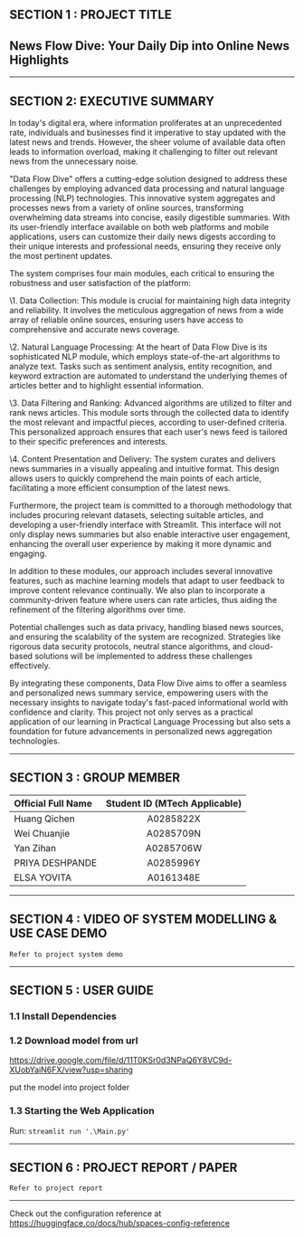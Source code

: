 ## SECTION 1 : PROJECT TITLE
## News Flow Dive: Your Daily Dip into Online News Highlights

---
## SECTION 2: EXECUTIVE SUMMARY
In today's digital era, where information proliferates at an unprecedented rate, individuals and businesses find it imperative to stay updated with the latest news and trends. However, the sheer volume of available data often leads to information overload, making it challenging to filter out relevant news from the unnecessary noise.

"Data Flow Dive" offers a cutting-edge solution designed to address these challenges by employing advanced data processing and natural language processing (NLP) technologies. This innovative system aggregates and processes news from a variety of online sources, transforming overwhelming data streams into concise, easily digestible summaries. With its user-friendly interface available on both web platforms and mobile applications, users can customize their daily news digests according to their unique interests and professional needs, ensuring they receive only the most pertinent updates.

The system comprises four main modules, each critical to ensuring the robustness and user satisfaction of the platform:

\1. Data Collection: This module is crucial for maintaining high data integrity and reliability. It involves the meticulous aggregation of news from a wide array of reliable online sources, ensuring users have access to comprehensive and accurate news coverage.

\2. Natural Language Processing: At the heart of Data Flow Dive is its sophisticated NLP module, which employs state-of-the-art algorithms to analyze text. Tasks such as sentiment analysis, entity recognition, and keyword extraction are automated to understand the underlying themes of articles better and to highlight essential information.

\3. Data Filtering and Ranking: Advanced algorithms are utilized to filter and rank news articles. This module sorts through the collected data to identify the most relevant and impactful pieces, according to user-defined criteria. This personalized approach ensures that each user's news feed is tailored to their specific preferences and interests.

\4. Content Presentation and Delivery: The system curates and delivers news summaries in a visually appealing and intuitive format. This design allows users to quickly comprehend the main points of each article, facilitating a more efficient consumption of the latest news.

Furthermore, the project team is committed to a thorough methodology that includes procuring relevant datasets, selecting suitable articles, and developing a user-friendly interface with Streamlit. This interface will not only display news summaries but also enable interactive user engagement, enhancing the overall user experience by making it more dynamic and engaging.

In addition to these modules, our approach includes several innovative features, such as machine learning models that adapt to user feedback to improve content relevance continually. We also plan to incorporate a community-driven feature where users can rate articles, thus aiding the refinement of the filtering algorithms over time.

Potential challenges such as data privacy, handling biased news sources, and ensuring the scalability of the system are recognized. Strategies like rigorous data security protocols, neutral stance algorithms, and cloud-based solutions will be implemented to address these challenges effectively.

By integrating these components, Data Flow Dive aims to offer a seamless and personalized news summary service, empowering users with the necessary insights to navigate today's fast-paced informational world with confidence and clarity. This project not only serves as a practical application of our learning in Practical Language Processing but also sets a foundation for future advancements in personalized news aggregation technologies.

---

## SECTION 3 : GROUP MEMBER

| Official Full Name  | Student ID (MTech Applicable)  |
| :------------ |:---------------:|
|Huang Qichen|A0285822X|
|Wei Chuanjie|A0285709N|
|Yan Zihan|A0285706W|
|PRIYA DESHPANDE|A0285996Y|
|ELSA YOVITA|A0161348E|

---
## SECTION 4 : VIDEO OF SYSTEM MODELLING & USE CASE DEMO

`Refer to project system demo`


---

## SECTION 5 : USER GUIDE

### 1.1 Install Dependencies

### 1.2 Download model from url

https://drive.google.com/file/d/11T0KSr0d3NPaQ6Y8VC9d-XUobYaiN6FX/view?usp=sharing

put the model into project folder

### 1.3 Starting the Web Application

Run:
`streamlit run '.\Main.py'`

---
## SECTION 6 : PROJECT REPORT / PAPER

`Refer to project report`

---

Check out the configuration reference at https://huggingface.co/docs/hub/spaces-config-reference

